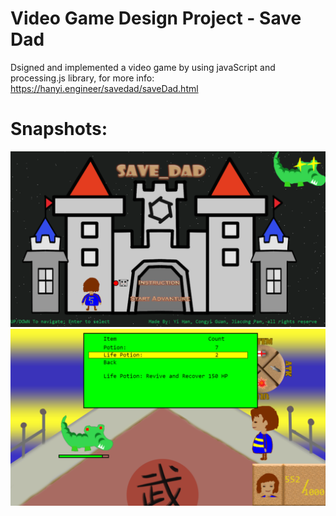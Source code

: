 # Video Game Design Project - Save Dad
Dsigned and implemented a video game by using javaScript and processing.js library, for more info:
https://hanyi.engineer/savedad/saveDad.html

# Snapshots:
![](demo/92363a60417b84e71fb5bf1dc3d2d33.png )
![](demo/bc61ea8e3e1c6b2e795b4accab44280.png)



